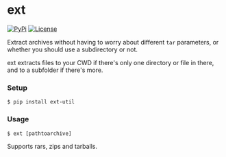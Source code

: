 ext
===

[![PyPi](http://img.shields.io/pypi/v/ext-util.svg?style=flat)](https://pypi.python.org/pypi/ext-util)
[![License](http://img.shields.io/badge/license-MIT-red.svg)](https://github.com/KoffeinFlummi/ext/blob/master/LICENSE)

Extract archives without having to worry about different `tar` parameters, or whether you should use a subdirectory or not.

ext extracts files to your CWD if there's only one directory or file in there, and to a subfolder if there's more.


### Setup

```
$ pip install ext-util
```


### Usage

```
$ ext [pathtoarchive]
```

Supports rars, zips and tarballs.

